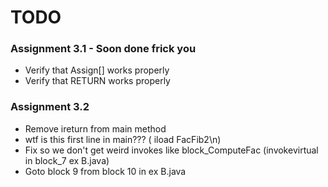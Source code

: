 # TODO

### Assignment 3.1 - Soon done frick you

* Verify that Assign[] works properly
* Verify that RETURN works properly

### Assignment 3.2

* Remove ireturn from main method
* wtf is this first line in main??? (	iload FacFib2\n)
* Fix so we don't get weird invokes like block_ComputeFac (invokevirtual in block_7 ex B.java)
* Goto block 9 from block 10 in ex B.java
